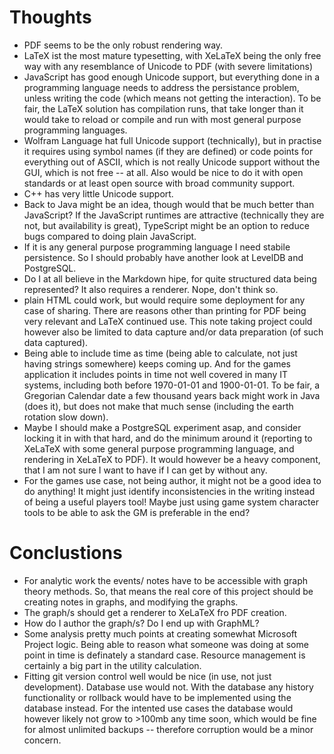 # Thoughts

- PDF seems to be the only robust rendering way.
- LaTeX ist the most mature typesetting, with XeLaTeX being the only free way with any resemblance of Unicode to PDF (with severe limitations)
- JavaScript has good enough Unicode support, but everything done in a programming language needs to address the persistance problem, unless writing the code (which means not getting the interaction). To be fair, the LaTeX solution has compilation runs, that take longer than it would take to reload or compile and run with most general purpose programming languages.
- Wolfram Language hat full Unicode support (technically), but in practise it requires using symbol names (if they are defined) or code points for everything out of ASCII, which is not really Unicode support without the GUI, which is not free -- at all. Also would be nice to do it with open standards or at least open source with broad community support.
- C++ has very little Unicode support.
- Back to Java might be an idea, though would that be much better than JavaScript? If the JavaScript runtimes are attractive (technically they are not, but availability is great), TypeScript might be an option to reduce bugs compared to doing plain JavaScript.
- If it is any general purpose programming language I need stabile persistence. So I should probably have another look at LevelDB and PostgreSQL.
- Do I at all  believe in the Markdown hipe, for quite structured data being represented? It also requires a renderer. Nope, don't think so.
- plain HTML could work, but would require some deployment for any case of sharing. There are reasons other than printing for PDF being very relevant and LaTeX continued use. This note taking project could however also be limited to data capture and/or data preparation (of such data captured).
- Being able to include time as time (being able to calculate, not just having strings somewhere) keeps coming up. And for the games application it includes points in time not well covered in many IT systems, including both before 1970-01-01 and 1900-01-01. To be fair, a Gregorian Calendar date a few thousand years back might work in Java (does it), but does not make that much sense (including the earth rotation slow down).
- Maybe I should make a PostgreSQL experiment asap, and consider locking it in with that hard, and do the minimum around it (reporting to XeLaTeX with some general purpose programming language, and rendering in XeLaTeX to PDF). It would however be a heavy component, that I am not sure I want to have if I can get by without any.
- For the games use case, not being author, it might not be a good idea to do anything! It might just identify inconsistencies in the writing instead of being a useful players tool! Maybe just using game system character tools to be able to ask the GM is preferable in the end?

# Conclustions
- For analytic work the events/ notes have to be accessible with graph theory methods. So, that means the real core of this project should be creating notes in graphs, and modifying the graphs.
- The graph/s should get a renderer to XeLaTeX fro PDF creation.
- How do I author the graph/s? Do I end up with GraphML?
- Some analysis pretty much points at creating somewhat Microsoft Project logic. Being able to reason what someone was doing at some point in time is definately a standard case. Resource management is certainly a big part in the utility calculation.
- Fitting git version control well would be nice (in use, not just development). Database use would not. With the database any history functionality or rollback would have to be implemented using the database instead. For the intented use cases the database would however likely not grow to >100mb any time soon, which would be fine for almost unlimited backups -- therefore corruption would be a minor concern.